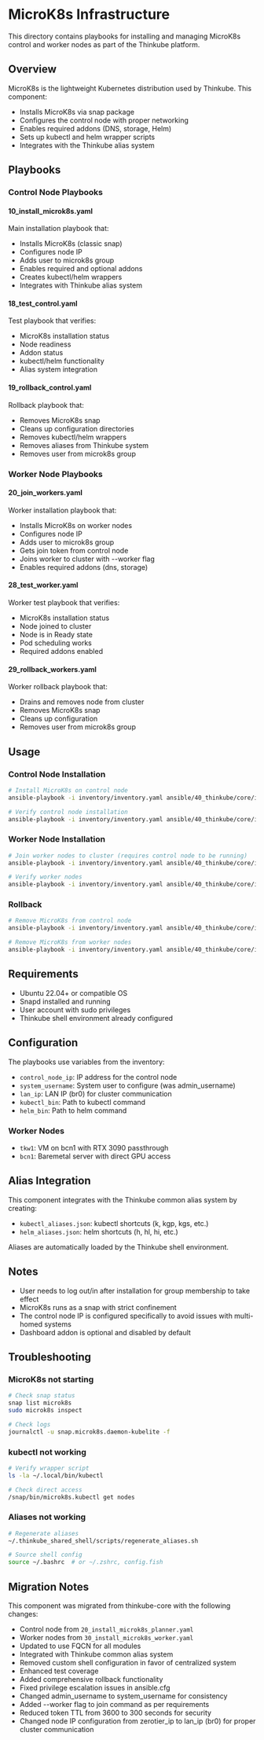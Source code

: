 # MicroK8s Infrastructure

This directory contains playbooks for installing and managing MicroK8s control and worker nodes as part of the Thinkube platform.

## Overview

MicroK8s is the lightweight Kubernetes distribution used by Thinkube. This component:
- Installs MicroK8s via snap package
- Configures the control node with proper networking
- Enables required addons (DNS, storage, Helm)
- Sets up kubectl and helm wrapper scripts
- Integrates with the Thinkube alias system

## Playbooks

### Control Node Playbooks

#### 10_install_microk8s.yaml
Main installation playbook that:
- Installs MicroK8s (classic snap)
- Configures node IP
- Adds user to microk8s group
- Enables required and optional addons
- Creates kubectl/helm wrappers
- Integrates with Thinkube alias system

#### 18_test_control.yaml
Test playbook that verifies:
- MicroK8s installation status
- Node readiness
- Addon status
- kubectl/helm functionality
- Alias system integration

#### 19_rollback_control.yaml
Rollback playbook that:
- Removes MicroK8s snap
- Cleans up configuration directories
- Removes kubectl/helm wrappers
- Removes aliases from Thinkube system
- Removes user from microk8s group

### Worker Node Playbooks

#### 20_join_workers.yaml
Worker installation playbook that:
- Installs MicroK8s on worker nodes
- Configures node IP
- Adds user to microk8s group
- Gets join token from control node
- Joins worker to cluster with --worker flag
- Enables required addons (dns, storage)

#### 28_test_worker.yaml
Worker test playbook that verifies:
- MicroK8s installation status
- Node joined to cluster
- Node is in Ready state
- Pod scheduling works
- Required addons enabled

#### 29_rollback_workers.yaml
Worker rollback playbook that:
- Drains and removes node from cluster
- Removes MicroK8s snap
- Cleans up configuration
- Removes user from microk8s group

## Usage

### Control Node Installation
```bash
# Install MicroK8s on control node
ansible-playbook -i inventory/inventory.yaml ansible/40_thinkube/core/infrastructure/microk8s/10_install_microk8s.yaml

# Verify control node installation
ansible-playbook -i inventory/inventory.yaml ansible/40_thinkube/core/infrastructure/microk8s/18_test_control.yaml
```

### Worker Node Installation
```bash
# Join worker nodes to cluster (requires control node to be running)
ansible-playbook -i inventory/inventory.yaml ansible/40_thinkube/core/infrastructure/microk8s/20_join_workers.yaml

# Verify worker nodes
ansible-playbook -i inventory/inventory.yaml ansible/40_thinkube/core/infrastructure/microk8s/28_test_worker.yaml
```

### Rollback
```bash
# Remove MicroK8s from control node
ansible-playbook -i inventory/inventory.yaml ansible/40_thinkube/core/infrastructure/microk8s/19_rollback_control.yaml

# Remove MicroK8s from worker nodes
ansible-playbook -i inventory/inventory.yaml ansible/40_thinkube/core/infrastructure/microk8s/29_rollback_workers.yaml
```

## Requirements

- Ubuntu 22.04+ or compatible OS
- Snapd installed and running
- User account with sudo privileges
- Thinkube shell environment already configured

## Configuration

The playbooks use variables from the inventory:
- `control_node_ip`: IP address for the control node
- `system_username`: System user to configure (was admin_username)
- `lan_ip`: LAN IP (br0) for cluster communication
- `kubectl_bin`: Path to kubectl command
- `helm_bin`: Path to helm command

### Worker Nodes
- `tkw1`: VM on bcn1 with RTX 3090 passthrough
- `bcn1`: Baremetal server with direct GPU access

## Alias Integration

This component integrates with the Thinkube common alias system by creating:
- `kubectl_aliases.json`: kubectl shortcuts (k, kgp, kgs, etc.)
- `helm_aliases.json`: helm shortcuts (h, hl, hi, etc.)

Aliases are automatically loaded by the Thinkube shell environment.

## Notes

- User needs to log out/in after installation for group membership to take effect
- MicroK8s runs as a snap with strict confinement
- The control node IP is configured specifically to avoid issues with multi-homed systems
- Dashboard addon is optional and disabled by default

## Troubleshooting

### MicroK8s not starting
```bash
# Check snap status
snap list microk8s
sudo microk8s inspect

# Check logs
journalctl -u snap.microk8s.daemon-kubelite -f
```

### kubectl not working
```bash
# Verify wrapper script
ls -la ~/.local/bin/kubectl

# Check direct access
/snap/bin/microk8s.kubectl get nodes
```

### Aliases not working
```bash
# Regenerate aliases
~/.thinkube_shared_shell/scripts/regenerate_aliases.sh

# Source shell config
source ~/.bashrc  # or ~/.zshrc, config.fish
```

## Migration Notes

This component was migrated from thinkube-core with the following changes:
- Control node from `20_install_microk8s_planner.yaml`
- Worker nodes from `30_install_microk8s_worker.yaml`
- Updated to use FQCN for all modules
- Integrated with Thinkube common alias system
- Removed custom shell configuration in favor of centralized system
- Enhanced test coverage
- Added comprehensive rollback functionality
- Fixed privilege escalation issues in ansible.cfg
- Changed admin_username to system_username for consistency
- Added --worker flag to join command as per requirements
- Reduced token TTL from 3600 to 300 seconds for security
- Changed node IP configuration from zerotier_ip to lan_ip (br0) for proper cluster communication